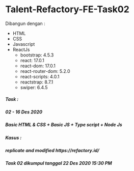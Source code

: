 # Talent-Refactory-FE-Task02

Dibangun dengan :
<ul>
  <li>HTML</li>
    <li>CSS</li>
  <li>Javascript</li>
  <li>ReactJs
  <ul>
    <li>bootstrap: 4.5.3</li>
   <li> react: 17.0.1</li>
   <li> react-dom: 17.0.1</li>
    <li>react-router-dom: 5.2.0</li>
    <li>react-scripts: 4.0.1</li>
    <li>reactstrap: 8.7.1</li>
    <li>swiper: 6.4.5</li>
    </ul>
  </li>

  </ul>
<h5>Task : </h5>

<h5>02 - 16 Des 2020</h5>
<h5>Basic HTML & CSS + Basic JS + Type script + Node Js</h5>
<h5>Kasus : </h5>
<h5>replicate and modified https://refactory.id/</h5>

<h5>Task 02 dikumpul tanggal 22 Des 2020 15:30 PM</h5>
